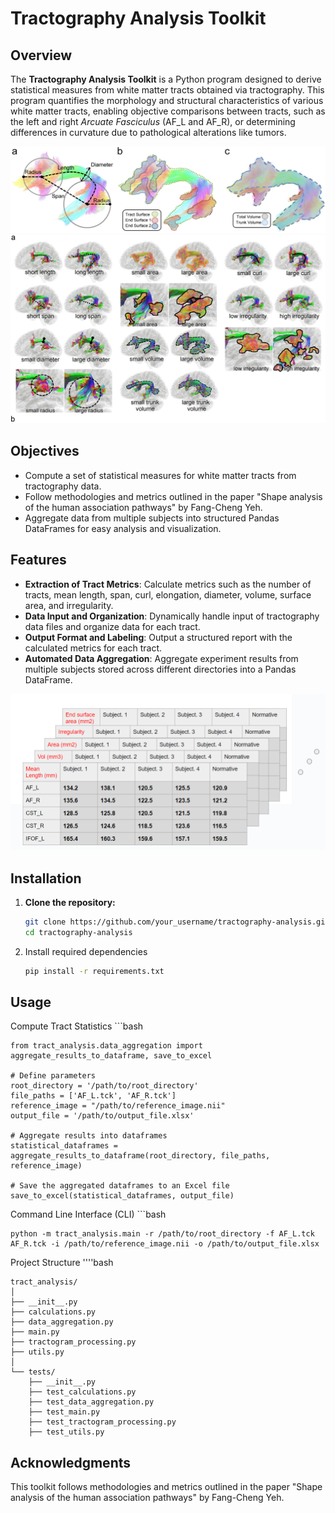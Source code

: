# Tractography Analysis Toolkit

## Overview
The **Tractography Analysis Toolkit** is a Python program designed to derive statistical measures from white matter tracts obtained via tractography. This program quantifies the morphology and structural characteristics of various white matter tracts, enabling objective comparisons between tracts, such as the left and right *Arcuate Fasciculus* (AF_L and AF_R), or determining differences in curvature due to pathological alterations like tumors.

![Alt text](images/shape_analysis_image.jpg)
![Alt text](images/shape_analysis_image_2.jpg)


## Objectives
- Compute a set of statistical measures for white matter tracts from tractography data.
- Follow methodologies and metrics outlined in the paper "Shape analysis of the human association pathways" by Fang-Cheng Yeh.
- Aggregate data from multiple subjects into structured Pandas DataFrames for easy analysis and visualization.

## Features
- **Extraction of Tract Metrics**: Calculate metrics such as the number of tracts, mean length, span, curl, elongation, diameter, volume, surface area, and irregularity.
- **Data Input and Organization**: Dynamically handle input of tractography data files and organize data for each tract.
- **Output Format and Labeling**: Output a structured report with the calculated metrics for each tract.
- **Automated Data Aggregation**: Aggregate experiment results from multiple subjects stored across different directories into a Pandas DataFrame.

![Alt text](images/Results_aggregation.PNG)

## Installation
1. **Clone the repository:**
   ```bash
   git clone https://github.com/your_username/tractography-analysis.git
   cd tractography-analysis
2. Install required dependencies
   ```bash
   pip install -r requirements.txt
## Usage
Compute Tract Statistics
    ```bash
    
    from tract_analysis.data_aggregation import aggregate_results_to_dataframe, save_to_excel
    
    # Define parameters
    root_directory = '/path/to/root_directory'
    file_paths = ['AF_L.tck', 'AF_R.tck']
    reference_image = "/path/to/reference_image.nii"
    output_file = '/path/to/output_file.xlsx'
    
    # Aggregate results into dataframes
    statistical_dataframes = aggregate_results_to_dataframe(root_directory, file_paths, reference_image)
    
    # Save the aggregated dataframes to an Excel file
    save_to_excel(statistical_dataframes, output_file)

Command Line Interface (CLI)
    ```bash
    
    python -m tract_analysis.main -r /path/to/root_directory -f AF_L.tck AF_R.tck -i /path/to/reference_image.nii -o /path/to/output_file.xlsx

Project Structure
    ''''bash

    tract_analysis/
    │
    ├── __init__.py
    ├── calculations.py
    ├── data_aggregation.py
    ├── main.py
    ├── tractogram_processing.py
    ├── utils.py
    │
    └── tests/
        ├── __init__.py
        ├── test_calculations.py
        ├── test_data_aggregation.py
        ├── test_main.py
        ├── test_tractogram_processing.py
        ├── test_utils.py

## Acknowledgments
This toolkit follows methodologies and metrics outlined in the paper "Shape analysis of the human association pathways" by Fang-Cheng Yeh.

